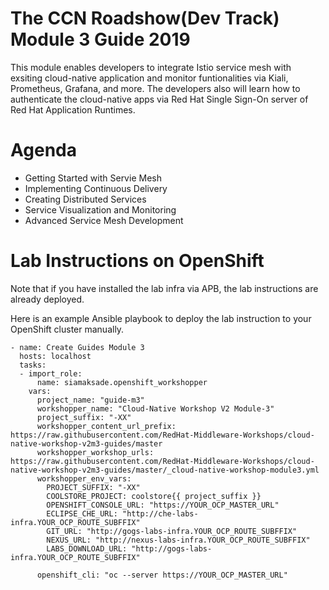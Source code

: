 The CCN Roadshow(Dev Track) Module 3 Guide 2019
===
This module enables developers to integrate Istio service mesh with exsiting cloud-native application and monitor funtionalities via Kiali, Prometheus, Grafana, and more.
The developers also will learn how to authenticate the cloud-native apps via Red Hat Single Sign-On server of Red Hat Application Runtimes.

Agenda
===
* Getting Started with Servie Mesh
* Implementing Continuous Delivery
* Creating Distributed Services
* Service Visualization and Monitoring
* Advanced Service Mesh Development

Lab Instructions on OpenShift
===

Note that if you have installed the lab infra via APB, the lab instructions are already deployed.

Here is an example Ansible playbook to deploy the lab instruction to your OpenShift cluster manually.

```
- name: Create Guides Module 3
  hosts: localhost
  tasks:
  - import_role:
      name: siamaksade.openshift_workshopper
    vars:
      project_name: "guide-m3"
      workshopper_name: "Cloud-Native Workshop V2 Module-3"
      project_suffix: "-XX"
      workshopper_content_url_prefix: https://raw.githubusercontent.com/RedHat-Middleware-Workshops/cloud-native-workshop-v2m3-guides/master
      workshopper_workshop_urls: https://raw.githubusercontent.com/RedHat-Middleware-Workshops/cloud-native-workshop-v2m3-guides/master/_cloud-native-workshop-module3.yml
      workshopper_env_vars:
        PROJECT_SUFFIX: "-XX"
        COOLSTORE_PROJECT: coolstore{{ project_suffix }}
        OPENSHIFT_CONSOLE_URL: "https://YOUR_OCP_MASTER_URL"
        ECLIPSE_CHE_URL: "http://che-labs-infra.YOUR_OCP_ROUTE_SUBFFIX"
        GIT_URL: "http://gogs-labs-infra.YOUR_OCP_ROUTE_SUBFFIX"
        NEXUS_URL: "http://nexus-labs-infra.YOUR_OCP_ROUTE_SUBFFIX"
        LABS_DOWNLOAD_URL: "http://gogs-labs-infra.YOUR_OCP_ROUTE_SUBFFIX"
         
      openshift_cli: "oc --server https://YOUR_OCP_MASTER_URL"
```
